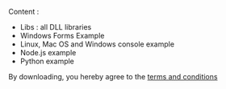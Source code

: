 Content :
* Libs : all DLL libraries
* Windows Forms Example
* Linux, Mac OS and Windows console example
* Node.js example
* Python example

By downloading, you hereby agree to the [terms and conditions](https://underautomation.com/eula)